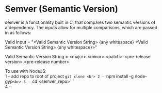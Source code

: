 # Semver (Semantic Version)
semver is a functionality built in C, that compares two semantic versions of a dependency. The inputs allow for multiple comparisons, 
which are passed in as follows: 

Valid Input = "\<Valid Semantic Version String\> {any whitespace} \<Valid Semantic Version String\> {any whitespace}>"

Valid Semantic Version String = \<major\>.\<minor\>.\<patch\>-\<pre-release version\>.\<pre-release number\>

To use with NodeJS:<br>
1 - add repo to root of project ```git clone <br>
2 - ```npm install -g node-gyp```<br>
3 - ```cd <semver_repo>```<br>
4 - 
